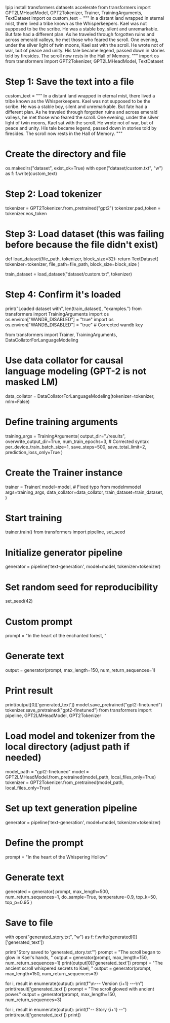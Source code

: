 !pip install transformers datasets accelerate
from transformers import GPT2LMHeadModel, GPT2Tokenizer, Trainer, TrainingArguments, TextDataset
import os
custom_text = """
In a distant land wrapped in eternal mist, there lived a tribe known as the Whisperkeepers.
Kael was not supposed to be the scribe. He was a stable boy, silent and unremarkable.
But fate had a different plan.
As he traveled through forgotten ruins and across emerald valleys, he met those who feared the scroll.
One evening, under the silver light of twin moons, Kael sat with the scroll.
He wrote not of war, but of peace and unity.
His tale became legend, passed down in stories told by firesides.
The scroll now rests in the Hall of Memory.
"""
import os
from transformers import GPT2Tokenizer, GPT2LMHeadModel, TextDataset

# Step 1: Save the text into a file
custom_text = """
In a distant land wrapped in eternal mist, there lived a tribe known as the Whisperkeepers.
Kael was not supposed to be the scribe. He was a stable boy, silent and unremarkable.
But fate had a different plan.
As he traveled through forgotten ruins and across emerald valleys, he met those who feared the scroll.
One evening, under the silver light of twin moons, Kael sat with the scroll.
He wrote not of war, but of peace and unity.
His tale became legend, passed down in stories told by firesides.
The scroll now rests in the Hall of Memory.
"""

# Create the directory and file
os.makedirs("dataset", exist_ok=True)
with open("dataset/custom.txt", "w") as f:
    f.write(custom_text)

# Step 2: Load tokenizer
tokenizer = GPT2Tokenizer.from_pretrained("gpt2")
tokenizer.pad_token = tokenizer.eos_token

# Step 3: Load dataset (this was failing before because the file didn't exist)
def load_dataset(file_path, tokenizer, block_size=32):
    return TextDataset(
        tokenizer=tokenizer,
        file_path=file_path,
        block_size=block_size
    )

train_dataset = load_dataset("dataset/custom.txt", tokenizer)

# Step 4: Confirm it's loaded
print("Loaded dataset with", len(train_dataset), "examples.")
from transformers import TrainingArguments
import os
os.environ["WANDB_DISABLED"] = "true"
import os
os.environ["WANDB_DISABLED"] = "true"  # Corrected wandb key

from transformers import Trainer, TrainingArguments, DataCollatorForLanguageModeling

# Use data collator for causal language modeling (GPT-2 is not masked LM)
data_collator = DataCollatorForLanguageModeling(tokenizer=tokenizer, mlm=False)

# Define training arguments
training_args = TrainingArguments(
    output_dir="./results",
    overwrite_output_dir=True,
    num_train_epochs=3,                      # Corrected syntax
    per_device_train_batch_size=1,
    save_steps=500,
    save_total_limit=2,
    prediction_loss_only=True
)

# Create the Trainer instance
trainer = Trainer(
    model=model,                             # Fixed typo from modelmmodel
    args=training_args,
    data_collator=data_collator,
    train_dataset=train_dataset,
)

# Start training
trainer.train()
from transformers import pipeline, set_seed

# Initialize generator pipeline
generator = pipeline('text-generation', model=model, tokenizer=tokenizer)

# Set random seed for reproducibility
set_seed(42)

# Custom prompt
prompt = "In the heart of the enchanted forest, "

# Generate text
output = generator(prompt, max_length=150, num_return_sequences=1)

# Print result
print(output[0]['generated_text'])
model.save_pretrained("gpt2-finetuned")
tokenizer.save_pretrained("gpt2-finetuned")
from transformers import pipeline, GPT2LMHeadModel, GPT2Tokenizer

# Load model and tokenizer from the local directory (adjust path if needed)
model_path = "gpt2-finetuned"
model = GPT2LMHeadModel.from_pretrained(model_path, local_files_only=True)
tokenizer = GPT2Tokenizer.from_pretrained(model_path, local_files_only=True)

# Set up text generation pipeline
generator = pipeline('text-generation', model=model, tokenizer=tokenizer)

# Define the prompt
prompt = "In the heart of the Whispering Hollow"

# Generate text
generated = generator(
    prompt,
    max_length=500,
    num_return_sequences=1,
    do_sample=True,
    temperature=0.9,
    top_k=50,
    top_p=0.95
)

# Save to file
with open("generated_story.txt", "w") as f:
    f.write(generated[0]['generated_text'])

print("Story saved to 'generated_story.txt'")
prompt = "The scroll began to glow in Kael's hands, "
output = generator(prompt, max_length=150, num_return_sequences=1)
print(output[0]['generated_text'])
prompt = "The ancient scroll whispered secrets to Kael, "
output = generator(prompt, max_length=150, num_return_sequences=3)

for i, result in enumerate(output):
    print(f"\n--- Version {i+1} ---\n")
    print(result['generated_text'])
prompt = "The scroll glowed with ancient power."
output = generator(prompt, max_length=150, num_return_sequences=3)

for i, result in enumerate(output):
    print(f"-- Story {i+1} --")
    print(result['generated_text'])
    print()
